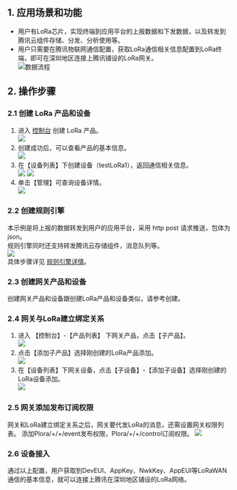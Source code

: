 ## 1. 应用场景和功能
- 用户有LoRa芯片，实现终端到应用平台的上报数据和下发数据，以及转发到腾讯云组件存储、分发、分析使用等。  
- 用户只需要在腾讯物联网通信配置，获取LoRa通信相关信息配置到LoRa终端，即可在深圳地区连接上腾讯铺设的LoRa网关。  
![数据流程](https://main.qcloudimg.com/raw/e8fd5d1c2bc162c9d0dd618553fb570a/LoRa_freamwork.png)

## 2. 操作步骤
### 2.1 创建 LoRa 产品和设备
1. 进入 [控制台](https://console.cloud.tencent.com/iotcloud)  创建 LoRa 产品。  
![](https://main.qcloudimg.com/raw/f6e66177d91dad72cd423cdd714e0197/LoRa_product.png)
2. 创建成功后，可以查看产品的基本信息。  
![](https://main.qcloudimg.com/raw/28d192fec91cf730402391393c154318/LoRa_product_info.png)
3. 在【设备列表】下创建设备（testLoRa1），返回通信相关信息。  
![](https://main.qcloudimg.com/raw/d54cba5ea51a16a508f3c47c6f5de3c3/LoRa_device.png)
![](https://main.qcloudimg.com/raw/33bd588f15bd7dd2f0fffa929bb16b81/LoRa_device_info.png)
4. 单击【管理】可查询设备详情。  
![](https://main.qcloudimg.com/raw/0aa423f1542beaa415e549fb233e5a6e/LoRa_device_info_m.png)

### 2.2 创建规则引擎
本示例是将上报的数据转发到用户的应用平台，采用 http post 请求推送，包体为 json。  
规则引擎同时还支持转发腾讯云存储组件，消息队列等。  
![](https://main.qcloudimg.com/raw/26acf7aa274fe686e857fda1e70b98d2/NB-IoT_forward_app.png)  
具体步骤详见 [规则引擎详情](https://cloud.tencent.com/document/product/634/14446)。
### 2.3 创建网关产品和设备
创建网关产品和设备跟创建LoRa产品和设备类似，请参考创建。
### 2.4 网关与LoRa建立绑定关系
1. 进入 【控制台】-【产品列表】 下网关产品，点击【子产品】。  
![](https://main.qcloudimg.com/raw/f9bb294a9e4b83b78b14aef60f54a8db/Gateway_sub_product.png)
2. 点击【添加子产品】选择刚创建的LoRa产品添加。  
![](https://main.qcloudimg.com/raw/0b660fb0d3e8e1233426a6fc878b2301/Gateway_add_lora_product.png)
3. 在【设备列表】下网关设备，点击【子设备】-【添加子设备】选择刚创建的LoRa设备添加。  
![](https://main.qcloudimg.com/raw/7a52e633c5d3510637c1ff2e5bb5d329/Gateway_device_add_lora_device.png)
### 2.5 网关添加发布订阅权限
网关和LoRa建立绑定关系之后，网关要代发LoRa的消息，还需设置网关权限列表。
添加Plora/+/+/event发布权限，Plora/+/+/control订阅权限。
![](https://main.qcloudimg.com/raw/5e4bf8b2d4ad502a7bee7705eca85688/Gateway_topic_policy.png)
### 2.6 设备接入
通过以上配置，用户获取到DevEUI、AppKey、NwkKey、AppEUI等LoRaWAN通信的基本信息，就可以连接上腾讯在深圳地区铺设的LoRa网络。









